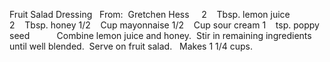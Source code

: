 Fruit Salad Dressing
 
From:  Gretchen Hess
 
 
2    Tbsp. lemon juice
2    Tbsp. honey
1/2    Cup mayonnaise
1/2    Cup sour cream
1    tsp. poppy seed
    
    
Combine lemon juice and honey.  Stir in remaining ingredients until well blended.  Serve on fruit salad. 
 
Makes 1 1/4 cups.
